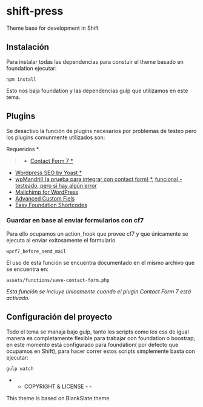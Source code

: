 # shift-press
Theme base for development in Shift

## Instalación
Para instalar todas las dependencias para constuir el theme basado en foundation ejecutar:
   
    npm install

Esto nos baja foundation y las dependencias gulp que utilizamos en este tema.

## Plugins
Se desactivo la función de plugins necesarios por problemas de testeo pero los plugins comunmente utilizados son:

Requeridos *.

> * [Contact Form 7 *](http://contactform7.com/docs/)
* [Wordpress SEO by Yoast *](https://yoast.com/wordpress/plugins/seo/api/)
* [wpMandrill (a prueba para integrar con contact form) *](https://wordpress.org/plugins/wpmandrill/), [funcional - testeado, pero si hay algún error](https://wordpress.org/support/topic/plugin-wpmandrill-compatiblitity-with-other-plugins)
* [Mailchimp for WordPress](https://mc4wp.com/kb/)
* [Advanced Custom Fiels](http://www.advancedcustomfields.com/resources/)
* [Easy Foundation Shortcodes](https://wordpress.org/plugins/easy-foundation-shortcodes/) 


### Guardar en base al enviar formularios con cf7

Para ello ocupamos un action_hook que provee cf7 y que únicamente se ejecuta al enviar exitosamente el formulario
 
    wpcf7_before_send_mail

El uso de esta función se encuentra documentado en el mismo archivo que se encuentra en:

    assets/functions/save-contact-form.php

*Esta función se incluye únicamente cuando el plugin Contact Form 7 está activado.*

## Configuración del proyecto
Todo el tema se manaja bajo gulp, tanto los scripts como los css de igual manera es completamente flexible para trabajar con foundation o boostrap; en este momento está configurado para foundation( por defecto que ocupamos en Shift), para hacer correr estos scripts simplemente basta con ejecutar:

	gulp watch

- - COPYRIGHT & LICENSE - -

This theme is based on BlankSlate theme